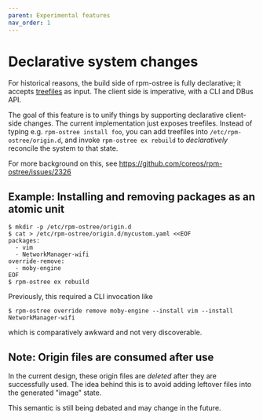```yaml
---
parent: Experimental features
nav_order: 1
---
```


# Declarative system changes

For historical reasons, the build side of rpm-ostree is fully declarative; it
accepts [treefiles](treefile.md) as input.  The client side is imperative, with a CLI and
DBus API.  

The goal of this feature is to unify things by supporting declarative
client-side changes.  The current implementation just exposes treefiles.  Instead of
typing e.g. `rpm-ostree install foo`, you can add treefiles into
`/etc/rpm-ostree/origin.d`, and invoke `rpm-ostree ex rebuild` to
*declaratively* reconcile the system to that state.

For more background on this, see https://github.com/coreos/rpm-ostree/issues/2326

## Example: Installing and removing packages as an atomic unit

```
$ mkdir -p /etc/rpm-ostree/origin.d
$ cat > /etc/rpm-ostree/origin.d/mycustom.yaml <<EOF
packages:
  - vim
  - NetworkManager-wifi
override-remove:
  - moby-engine
EOF
$ rpm-ostree ex rebuild
```

Previously, this required a CLI invocation like
```
$ rpm-ostree override remove moby-engine --install vim --install NetworkManager-wifi
```

which is comparatively awkward and not very discoverable.


## Note: Origin files are consumed after use

In the current design, these origin files are *deleted* after
they are successfully used.  The idea behind this is to avoid
adding leftover files into the generated "image" state.

This semantic is still being debated and may change in the future.



